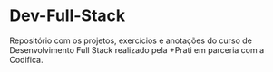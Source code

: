 # Dev-Full-Stack
 Repositório com os projetos, exercícios e anotações do curso de Desenvolvimento Full Stack realizado pela +Prati em parceria com a Codifica.
